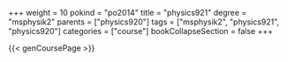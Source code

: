+++
weight = 10
pokind = "po2014"
title = "physics921"
degree = "msphysik2"
parents = ["physics920"]
tags = ["msphysik2", "physics921", "physics920"]
categories = ["course"]
bookCollapseSection = false
+++

{{< genCoursePage >}}
